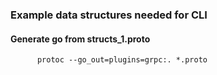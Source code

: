
### Example data structures needed for CLI

#### Generate go from structs_1.proto
```
      protoc --go_out=plugins=grpc:. *.proto
```
